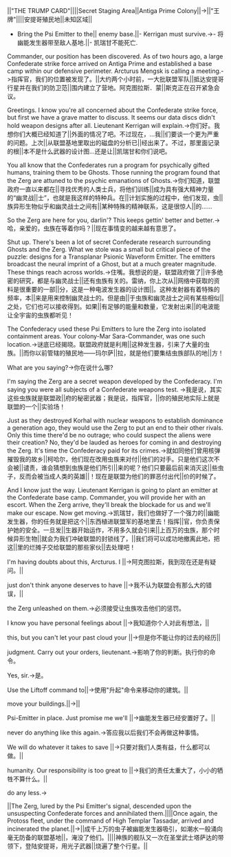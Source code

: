 ||"THE TRUMP CARD"||||Secret Staging Area||Antiga Prime Colony||->||"王牌"||||安提哥殖民地||未知区域||

- Bring the Psi Emitter to the||  enemy base.||- Kerrigan must survive.->- 将幽能发生器带至敌人基地.||- 凯瑞甘不能死亡.

Commander, our position has been discovered. As of two hours ago, a large Confederate strike force arrived on Antiga Prime and established a base camp within our defensive perimeter. Arcturus Mengsk is calling a meeting.->指挥官，我们的位置被发现了。||大约两个小时前，一大批联盟军队||抵达安提哥行星并在我们的防卫范||围内建立了营地。阿克图拉斯．蒙||斯克正在召开紧急会议。

Greetings. I know you're all concerned about the Confederate strike force, but first we have a grave matter to discuss. It seems our data discs didn't hold weapon designs after all. Lieutenant Kerrigan will explain.->你们好。我想你们大概已经知道了||外面的情况了吧。不过现在，…我||们要谈一个更为严重的问题。上次||从联盟基地里取出的磁盘的分析已||经出来了。不过，那里面记录的根||本不是什么武器的设计图…还是让||凯瑞甘和你们说吧。

You all know that the Confederates run a program for psychically gifted humans, training them to be Ghosts. Those running the program found that the Zerg are attuned to the psychic emanations of Ghosts.->你们知道，联盟政府一直以来都在||寻找优秀的人类士兵，将他们训练||成为具有强大精神力量的“幽灵战||士”，也就是我这样的特种兵。在||计划实施的过程中，他们发现，虫||族异形生物似乎和幽灵战士之间有||某种特殊的精神联系，这是很惊人||的……

So the Zerg are here for you, darlin'? This keeps gettin' better and better.->哈，亲爱的，虫族在等着你吗？||现在事情变的越来越有意思了。

Shut up. There's been a lot of secret Confederate research surrounding Ghosts and the Zerg. What we stole was a small but critical piece of the puzzle: designs for a Transplanar Psionic Waveform Emitter. The emitters broadcast the neural imprint of a Ghost, but at a much greater magnitude. These things reach across worlds.->住嘴。我想说的是，联盟政府做了||许多绝密的研究，都是与幽灵战士||还有虫族有关的。雷纳，你上次从||网络中获取的资料是很重要的一部||分，这是一种电波发生器的设计图||。这种发射器有着特殊的频率，本||来是用来控制幽灵战士的。但是由||于虫族和幽灵战士之间有某些相似||之处，它们也可以接收得到。如果||有足够的能量和数量，它发射出来||的电波能让全宇宙的虫族都听见！

The Confederacy used these Psi Emitters to lure the Zerg into isolated containment areas. Your colony-Mar Sara-Commander, was one such location.->谜底已经揭晓。联盟政府就是利用||这种发生器，引来了大量的虫族。||而你以前管辖的殖民地——玛尔萨||拉，就是他们要集结虫族部队的地||方！

What are you saying?->你在说什么哪? 

I'm saying the Zerg are a secret weapon developed by the Confederacy. I'm saying you were all subjects of a Confederate weapons test.  ->我是说，其实这些虫族就是联盟政||府的秘密武器；我是说，指挥官，||你的殖民地实际上就是联盟的一个||实验场！

Just as they destroyed Korhal with nuclear weapons to establish dominance a generation ago, they would use the Zerg to put an end to their other rivals. Only this time there'd be no outrage; who could suspect the aliens were their creation? No, they'd be lauded as heroes for coming in and destroying the Zerg. It's time the Confederacy paid for its crimes.->就如同他们曾用核弹摧毁我的故乡||柯哈尔，他们现在改用虫族来对付||他们的对手。只是他们这次不会被||谴责，谁会猜想到虫族是他们所引||来的呢？他们只要最后前来消灭这||些虫子，反而会被当成人类的英雄||！现在是联盟为他们的罪恶付出代||价的时候了。

And I know just the way. Lieutenant Kerrigan is going to plant an emitter at the Confederate base camp. Commander, you will provide her with an escort. When the Zerg arrive, they'll break the blockade for us and we'll make our escape. Now get moving.->凯瑞甘，我们也做好了一个强力的||幽能发生器，你的任务就是把这个||东西植进联盟军的基地里去！指挥||官，你负责保护她的安全。一旦发||生器开始运作，不用多久就会引来||上百万的虫族，那个时候异形生物||就会为我们冲破联盟的封锁线了，||我们将可以成功地撤离此地，把这||里的烂摊子交给联盟的那些家伙||去处理吧！

I'm having doubts about this, Arcturus. I ||->阿克图拉斯，我到现在还是有疑问。||

just don't think anyone deserves to have ||->我不认为联盟会有那么大的错误，||

the Zerg unleashed on them.->必须接受让虫族攻击他们的惩罚。

I know you have personal feelings about ||->我知道你个人对此有想法，||

this, but you can't let your past cloud your ||->但是你不能让你的过去的经历||

judgment. Carry out your orders, lieutenant.->影响了你的判断。执行你的命令。

Yes, sir.->是。

Use the Liftoff command to||->使用"升起"命令来移动你的建筑。||

move your buildings.||->||

Psi-Emitter in place. Just promise me we'll ||->幽能发生器已经安置好了。||

never do anything like this again.->答应我以后我们不会再做这种事情。 

We will do whatever it takes to save ||->只要对我们人类有益，什么都可以做。||

humanity. Our responsibility is too great to ||->我们的责任太重大了，小小的牺牲不算什么。||

do any less.->

||The Zerg, lured by the Psi Emitter's signal, descended upon the unsuspecting Confederate forces and annihilated them.||||Once again, the Protoss fleet, under the command of High Templar Tassadar, arrived and incinerated the planet.||->||成千上万的虫子被幽能发生器吸引，如潮水一般涌向毫无防备的联盟基地||，淹没了他们。||||神族的舰队又一次在圣堂武士塔萨达的带领下，登陆安提哥，用光子武器||烧遍了整个行星。||

